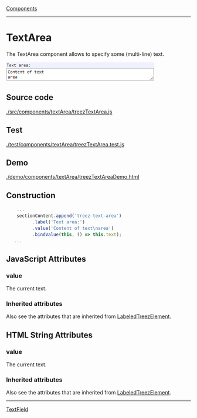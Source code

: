 [Components](../components.md)

----

# TextArea
		
The TextArea component allows to specify some (multi-line) text.  
	
![](../../../images/treezTextArea.png)
		
## Source code

[./src/components/textArea/treezTextArea.js](../../../../src/components/textArea/treezTextArea.js)

## Test

[./test/components/textArea/treezTextArea.test.js](../../../../test/components/textArea/treezTextArea.test.js)

## Demo

[./demo/components/textArea/treezTextAreaDemo.html](../../../../demo/components/textArea/treezTextAreaDemo.html)

## Construction

```javascript
    ...
    sectionContent.append('treez-text-area')
		  .label('Text area:')		  
		  .value('Content of text\narea')		
		  .bindValue(this, () => this.text);	
   ...
```

## JavaScript Attributes

### value

The current text. 

### Inherited attributes

Also see the attributes that are inherited from [LabeledTreezElement](../labeledTreezElement.md#value).


## HTML String Attributes

### value

The current text.

### Inherited attributes

Also see the attributes that are inherited from [LabeledTreezElement](../labeledTreezElement.md#value-1).


----

[TextField](../field/textField.md)
